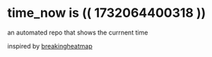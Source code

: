 # time_now is (( 1732064400318 ))

an automated repo that shows the currnent time

inspired by [breakingheatmap](https://github.com/breakingheatmap/breakingheatmap)
